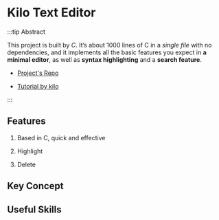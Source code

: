 # Kilo Text Editor <Badge text="1.0.0" type="tip"/>

:::tip Abstract

This project is built by *C*. It’s about 1000 lines of C in a *single file* with no dependencies, and it implements all the basic features you expect in **a minimal editor**, as well as **syntax highlighting** and a **search feature**.

- [Project's Repo](https://github.com/chenweigao/LinuxConsoleApp/blob/master/ConsoleApplication4/kilo.c)

- [Tutorial by kilo](https://viewsourcecode.org/snaptoken/kilo/index.html)

:::

## Features

1. Based in C, quick and effective

2. Highlight

3. Delete

## Key Concept

## Useful Skills